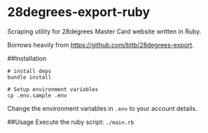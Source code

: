 # 28degrees-export-ruby
Scraping utility for 28degrees Master Card website written in Ruby.

Borrows heavily from https://github.com/bltb/28degrees-export.

##Installation

```
# install deps
bundle install

# Setup environment variables
cp .env.sample .env
```

Change the environment variables in `.env` to your account details.

##Usage
Execute the ruby script:
`./main.rb`
